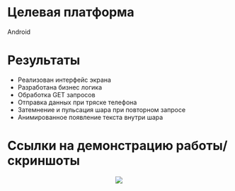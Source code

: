 # Целевая платформа

Android

# Результаты

- Реализован интерфейс экрана
- Разработана бизнес логика
- Обработка GET запросов
- Отправка данных при тряске телефона
- Затемнение и пульсация шара при повторном запросе
- Анимированное появление текста внутри шара


# Ссылки на демонстрацию работы/скриншоты

<p align="center"><img src="docs/assets/demo.webm" ></p>
